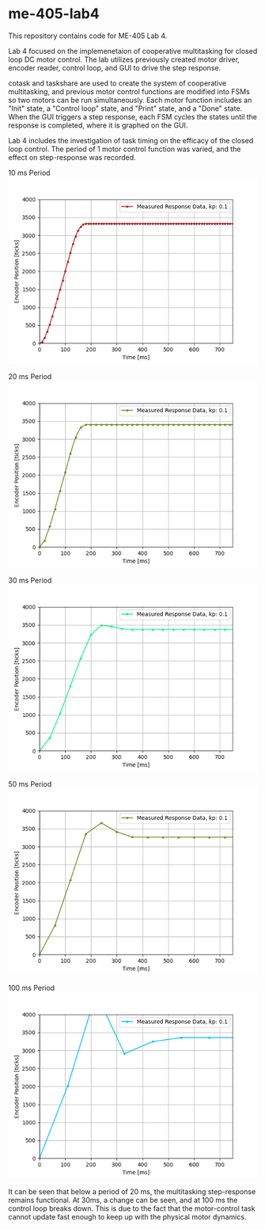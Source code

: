 # me-405-lab4
 This repository contains code for ME-405 Lab 4. 

 Lab 4 focused on the implemenetaion of cooperative multitasking for closed loop DC motor control. The lab utilizes previously created motor driver, encoder reader, control loop, and GUI to drive the step response. 

 cotask and taskshare are used to create the system of cooperative multitasking, and previous motor control functions are modified into FSMs so two motors can be run simultaneously. Each motor function includes an "Init" state, a "Control loop" state, and "Print" state, and a "Done" state. When the GUI triggers a step response, each FSM cycles the states until the response is completed, where it is graphed on the GUI. 

 Lab 4 includes the investigation of task timing on the efficacy of the closed loop control. The period of 1 motor control function was varied, and the effect on step-response was recorded. 

10 ms Period
![Alt text](step_response_10ms.png)

20 ms Period
![Alt text](step_response_20ms.png)

30 ms Period
![Alt text](step_response_30ms.png)

50 ms Period
![Alt text](step_response_50ms.png)

100 ms Period
![Alt text](step_response_100ms.png)

It can be seen that below a period of 20 ms, the multitasking step-response remains functional. At 30ms, a change can be seen, and at 100 ms the control loop breaks down. This is due to the fact that the  motor-control task cannot update fast enough to keep up with the physical motor dynamics. 
